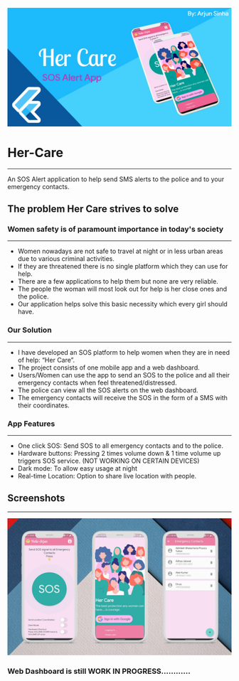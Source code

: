 ![banner](images/banner.jpg)
# Her-Care
-----------------------------------
An SOS Alert application to help send SMS alerts to the police and to your emergency contacts.

## The problem Her Care strives to solve
### Women safety is of paramount importance in today's society
------------------------------------------------
- Women nowadays are not safe to travel at night or in less urban areas due to various criminal activities.
- If they are threatened there is no single platform which they can use for help.
- There are a few applications to help them but none are very reliable.
- The people the woman will most look out for help is her close ones and the police.
- Our application helps solve this basic necessity which every girl should have.

### Our Solution
-------------------------------------------------
- I have developed an SOS platform to help women when they are in need of help: “Her Care”.
- The project consists of one mobile app and a web dashboard.
- Users/Women can use the app to send an SOS to the police and all their emergency contacts when feel threatened/distressed.
- The police can view all the SOS alerts on the web dashboard.
- The emergency contacts will receive the SOS in the form of a SMS with their coordinates.

### App Features
---------------------------------------------------
- One click SOS: Send SOS to all emergency contacts and to the police.
- Hardware buttons: Pressing 2 times volume down & 1 time volume up triggers SOS service. (NOT WORKING ON CERTAIN DEVICES)
- Dark mode: To allow easy usage at night
- Real-time Location: Option to share live location with people.


## Screenshots
--------------------------------------------------
![ss1](images/ss.jpg)

### Web Dashboard is still WORK IN PROGRESS............
